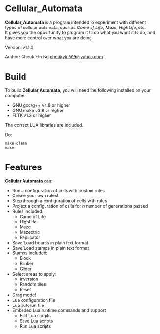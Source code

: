 Cellular_Automata
=================


**Cellular_Automata** is a program intended to experiment with different<br>
types of cellular automata, such as *Game of Life*, *Maze*, *HighLife*, etc.<br>
It gives you the opportunity to program it to do what you want it to do, and<br>
have more control over what you are doing.

Version:	v1.1.0

Author:		Cheuk Yin Ng <cheukyin699@yahoo.com>



Build
=====

To build **Cellular Automata**, you will need the following installed on your<br>
computer:

- GNU gcc/g++ v4.8 or higher
- GNU make v3.8 or higher
- FLTK v1.3 or higher

The correct LUA libraries are included.

Do:

	make clean
	make

Features
========

**Cellular Automata** can:
- Run a configuration of cells with custom rules
- Create your own rules!
- Step through a configuration of cells with rules
- Project a configuration of cells for *n* number of generations passed
- Rules included:
	* Game of Life
	* HighLife
	* Maze
	* Mazectric
	* Replicator
- Save/Load boards in plain text format
- Save/Load stamps in plain text format
- Stamps included:
	* Block
	* Blinker
	* Glider
- Select areas to apply:
	* Inversion
	* Random tiles
	* Reset
- Drag mode!
- Lua configuration file
- Lua autorun file
- Embeded Lua runtime commands and support
	* Edit Lua scripts
	* Save Lua scripts
	* Run Lua scripts

